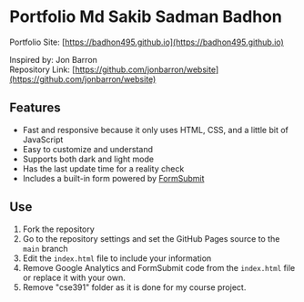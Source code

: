 # Portfolio Md Sakib Sadman Badhon

Portfolio Site: [https://badhon495.github.io](https://badhon495.github.io)

Inspired by: Jon Barron  
Repository Link: [https://github.com/jonbarron/website](https://github.com/jonbarron/website)

## Features

- Fast and responsive because it only uses HTML, CSS, and a little bit of JavaScript  
- Easy to customize and understand  
- Supports both dark and light mode
- Has the last update time for a reality check
- Includes a built-in form powered by [FormSubmit](https://formsubmit.io)  

## Use

1. Fork the repository  
2. Go to the repository settings and set the GitHub Pages source to the `main` branch  
3. Edit the `index.html` file to include your information  
4. Remove Google Analytics and FormSubmit code from the `index.html` file or replace it with your own.
5. Remove "cse391" folder as it is done for my course project.
